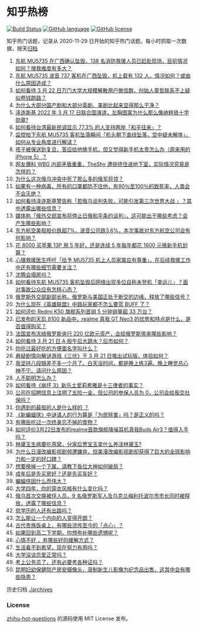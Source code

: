 # 知乎热榜
[![Build Status](https://github.com/ToWeLong/zhihu-hot-questions/workflows/CI/badge.svg)](https://github.com/ToWeLong/zhihu-hot-questions/actions)
[![GitHub language](https://img.shields.io/badge/language-golang-orange.svg)](https://golang.org/)
[![GitHub license](https://img.shields.io/github/license/ToWeLong/zhihu-hot-questions)](https://github.com/ToWeLong/zhihu-hot-questions/blob/main/LICENSE)

知乎热门话题，记录从 2020-11-29 日开始的知乎热门话题。每小时抓取一次数据，按天[归档](./archives)

<!-- BEGIN -->

1. [东航 MU5735 在广西确认坠毁，138 名消防救援人员已赶赴现场，目前情况如何？搜救难度有多大？](https://www.zhihu.com/question/523262879)
1. [东航 MU5735 波音 737 客机在广西坠毁，机上载有 132 人，情况如何？或由什么原因造成？](https://www.zhihu.com/question/523245532)
1. [如何看待 3 月 22 日万门大学大规模解散用户微信群，创始人童哲联系不上疑似卷钱跑路？](https://www.zhihu.com/question/523369080)
1. [为什么大部分国产剧和大部分英剧、美剧比起来显得那么干净？](https://www.zhihu.com/question/280434879)
1. [泽连斯基 2022 年 3 月 17 日联合国演讲，左胸图案为什么那么像纳粹铁十字勋章?](https://www.zhihu.com/question/522594323)
1. [如何看待台湾最新民调显示 77.3% 的人支持两岸「和平往来」？](https://www.zhihu.com/question/523217091)
1. [监控拍下东航 MU5735 客机坠落瞬间「机头朝下直线坠落，空中疑未解体」，如何从专业角度进行解读？](https://www.zhihu.com/question/523288731)
1. [孩子被保送到复旦，答应给他换手机，但又觉得新手机太贵怎么办（原来用的iPhone 5）？](https://www.zhihu.com/question/522646992)
1. [网友爆料 WBG 内部矛盾重重，TheShy 遭排挤住进地下室，实际情况究竟是怎样的？](https://www.zhihu.com/question/523156908)
1. [为什么这次俄乌冲突中死了那么多的俄军将领？](https://www.zhihu.com/question/523207571)
1. [如果有一种病毒，所有的口罩都防不住他，有90％至100％的致死率，人类会不会灭绝？](https://www.zhihu.com/question/522816637)
1. [如何看待泽连斯基警告称「若俄乌谈判失败，可能引发第三次世界大战 」？其中透露出哪些信息？](https://www.zhihu.com/question/523185977)
1. [媒体称「俄外交部宣布将停止日俄和平条约谈判」，这可能出于哪些考虑？会产生哪些影响？](https://www.zhihu.com/question/523394844)
1. [东方航空美股股价跌超7%，波音公司跌3.6%，本次事故对东方航空公司会有何影响？](https://www.zhihu.com/question/523252712)
1. [花 8000 买苹果 13P 用 5 年好，还是连续 5 年每年都花 1600 元换新手机划算？](https://www.zhihu.com/question/522801944)
1. [心理救援医生呼吁「给予 MU5735 机上人员家属应有尊重」，在后续救援工作中还有哪些细节需要关注？](https://www.zhihu.com/question/523387012)
1. [沈腾会塌房吗？](https://www.zhihu.com/question/517958495)
1. [如何看待东航 MU5735 客机坠毁后网络出现多位自称未登机「幸运儿」？面对事故公众应有怎样心态？](https://www.zhihu.com/question/523398697)
1. [俄罗斯外交部副部长称，俄罗斯与美国正处于断交的边缘，释放了哪些信号？](https://www.zhihu.com/question/523433086)
1. [为什么现在《英雄联盟》中路玩家都不怎么要蓝 BUFF 了？](https://www.zhihu.com/question/517845904)
1. [如何评价 Redmi K50 旗舰系列首销 5 分钟销量超 33 万台？](https://www.zhihu.com/question/523395651)
1. [已发布的天玑 8100 新品中，realme 真我 GT Neo3 的优势和特点是什么，是否值得购买？](https://www.zhihu.com/question/523425876)
1. [法国宣布冻结俄罗斯央行 220 亿欧元资产，会给俄罗斯带来哪些影响？](https://www.zhihu.com/question/523090260)
1. [如何看待 3 月 21 日 A 股午后大跳水？后市如何？](https://www.zhihu.com/question/523222566)
1. [你吃过最好吃的方便面名字叫什么？](https://www.zhihu.com/question/522769319)
1. [悬疑剧情向解谜游戏《三伏》于 3 月 21 日推出试玩版，体验如何？](https://www.zhihu.com/question/520957436)
1. [我坚持八段锦差不多一个月了。白天没时间，都是晚上练3遍。晚上睡觉总心神不宁。请问什么原因？](https://www.zhihu.com/question/522397724)
1. [人不聪明怎么办？](https://www.zhihu.com/question/21107274)
1. [如何看待《崩坏 3》新乐土爱莉希雅是十三律者的事实？](https://www.zhihu.com/question/523243463)
1. [公司在招聘信息上注明了五险一金，但公司的参保人员为 0，公司会给我交社保吗？](https://www.zhihu.com/question/522955169)
1. [你遇到的最抠的人是什么样的 ？](https://www.zhihu.com/question/268016841)
1. [《新蝙蝠侠》中谜语人的行为算是「为民除害」吗？是正义的吗？](https://www.zhihu.com/question/522630467)
1. [有哪些吃过一次终身忘不掉的食物？](https://www.zhihu.com/question/522580566)
1. [如何评价3月22日发布的realme首款旗舰降噪耳机真我Buds Air3？值得入手吗？](https://www.zhihu.com/question/523425936)
1. [林黛玉生病要吃燕窝，分家后贾宝玉拿什么养活林黛玉?](https://www.zhihu.com/question/514649319)
1. [为什么日漫改编影视剧频遭嫌弃，但美漫改编影视剧却获得了巨大的全球影响力和一定的好口碑？](https://www.zhihu.com/question/521759164)
1. [想要换掉一个下属，请教下各位大神如何破局？](https://www.zhihu.com/question/522757085)
1. [成年后是先买房好？还是先买车好？](https://www.zhihu.com/question/522660982)
1. [蝙蝠侠因什么而伟大？](https://www.zhihu.com/question/296333505)
1. [大学四年，你的穿衣风格有什么变化吗？](https://www.zhihu.com/question/523295042)
1. [俄乌首次交换被俘人员，9 名俄罗斯军人及乌克兰梅利托波尔市市长同时被释放，透露了哪些信息？](https://www.zhihu.com/question/523388686)
1. [低学历的人还有出路吗？](https://www.zhihu.com/question/521021358)
1. [怎么能让一个内向的人变得开朗？](https://www.zhihu.com/question/523412175)
1. [古代贵族饭桌上，有哪些流传至今的「点心」？](https://www.zhihu.com/question/519721766)
1. [如果回到高二下学期，你想弥补哪些遗憾呢？](https://www.zhihu.com/question/523430144)
1. [心情不好 ，有哪些好的缓解方式？](https://www.zhihu.com/question/522320426)
1. [生活看不到希望，现在努力有用吗？](https://www.zhihu.com/question/522835887)
1. [大学没谈恋爱正常吗？](https://www.zhihu.com/question/523267647)
1. [考上公务员了，还有必要考各种证吗？](https://www.zhihu.com/question/521938344)
1. [昆明妇幼保健院产房安摄像头，录制新生儿影像为纪念品出售，这其中会有哪些隐患？](https://www.zhihu.com/question/523214158)

<!-- END -->

历史归档 [./archives](./archives)


### License
[zhihu-hot-questions](https://github.com/towelong/zhihu-hot-questions) 的源码使用 MIT License 发布。